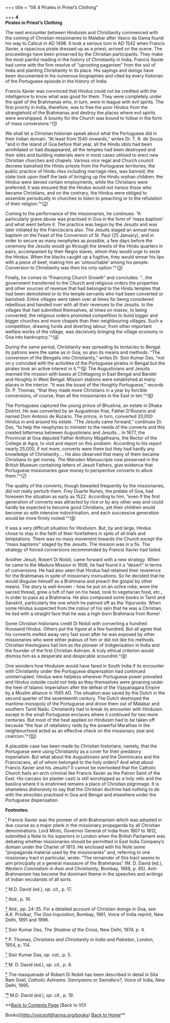 +++
title = "06 4 Pirates in Priest’s Clothing"

+++
**4**  
**Pirates in Priest’s Clothing**

The next encounter between Hinduism and Christianity commenced with the coming of Christian missionaries to Malabar after Vasco da Gama found his way to Calicut in AD 1498. It took a serious turn in AD 1542 when Francis Xavier, a rapacious pirate dressed up as a priest, arrived on the scene. The proceedings have been preserved by the Christian participants. They make the most painful reading in the history of Christianity in India. Francis Xavier had come with the firm resolve of “uprooting paganism” from the soil of India and planting Christianity in its place. His sayings and doings have been documented in his numerous biographies and cited by every historian of the Portuguese episode in the history of India.

Francis Xavier was convinced that Hindus could not be credited with the intelligence to know what was good for them. They were completely under the spell of the Brahmanas who, in turn, were in league with evil spirits. The first priority in India, therefore, was to free the poor Hindus from the stranglehold of the Brahmanas and destroy the places where evil spirits were worshipped. A bounty for the Church was bound to follow in the form of mass conversions.^([1](#1))

We shall let a Christian historian speak about what the Portuguese did in their Indian domain. “At least from 1540 onwards,” writes Dr. T. R. de Souza “and in the island of Goa before that year, all the Hindu idols had been annihilated or had disappeared, all the temples had been destroyed and their sites and building materials were in most cases utilised to erect new Christian churches and chapels. Various vice regal and Church council decrees banished the Hindu priests from the Portuguese territories; the public practice of Hindu rites including marriage rites, was banned; the state took upon itself the task of bringing up the Hindu orphan children; the Hindus were denied certain employments, while the Christians were preferred; it was ensured that the Hindus would not harass those who became Christians, and on the contrary, the Hindus were obliged to assemble periodically in churches to listen to preaching or to the refutation of their religion.”^([2](#2))

Coming to the performance of the missionaries, he continues: “A particularly grave abuse was practised in Goa in the form of ‘mass baptism’ and what went before it. The practice was begun by the Jesuits and was later initiated by the Franciscans also. The Jesuits staged an annual mass baptism on the Feast of the Conversion of St. Paul (25 January), and in order to secure as many neophytes as possible, a few days before the ceremony the Jesuits would go through the streets of the Hindu quarters in pairs, accompanied by their Negro slaves, whom they would urge to seize the Hindus. When the blacks caught up a fugitive, they would smear his lips with a piece of beef, making him an ‘untouchable’ among his people. Conversion to Christianity was then his only option.”^([3](#3))

Finally, he comes to “Financing Church Growth” and concludes: “...the government transferred to the Church and religious orders the properties and other sources of revenue that had belonged to the Hindu temples that had been demolished or to the temple servants who had been converted or banished. Entire villages were taken over at times for being considered rebellious and handed over with all their revenues to the Jesuits. In the villages that had submitted themselves, at times *en masse*, to being converted, the religious orders promoted competition to build bigger and bigger churches and more chapels than their neighbouring villages. Such a competition, drawing funds and diverting labour, from other important welfare works of the village, was decisively bringing the village economy in Goa into bankruptcy.”^([4](#4))

During the same period, Christianity was spreading its tentacles to Bengal. its patrons were the same as in Goa; so also its means and methods. “The conversion of the Bengalis into Christianity,” writes Dr. Sisir Kumar Das, “not on y coincided with the activities of the Portuguese pirates in Bengal but the pirates took an active interest in it.”^([5](#5)) The Augustinians and Jesuits manned the mission with bases at Chittagong in East Bengal and Bandel and Hooghly in West Bengal. Mission stations were established at many places in the interior. “It was the boast of the Hooghly Portuguese,” records Dr. P. Thomas, “that they made more Christians in a year by forcible conversions, of course, than all the missionaries in the East in ten.”^([6](#6))

The Portuguese captured the young prince of Bhushna, an estate in Dhaka District. He was converted by an Augustinian friar, Father D’Rozario and named Dom Antonio de Rozario. The prince, in turn, converted 20,000 Hindus in and around his estate. “The Jesuits came forward,” continues Dr. Das, “to help the neophytes to minister to the needs of the converts and this created bitterness between Augustinians and Jesuits... In 1677, the Provincial at Goa deputed Father Anthony Magalheans, the Rector of the College at Agra, to visit and report on this problem. According to his report nearly 25,000, if not more, converts were there but they had hardly any knowledge of Christianity.... He also observed that many of them became Christians to get money. *The Marsden Manuscripts* now preserved in the British Museum containing letters of Jesuit Fathers, give evidence that Portuguese missionaries gave money to perspective converts to allure them.”^([7](#7))

The quality of the converts, though bewailed frequently by the missionaries, did not really perturb them. Frey Duarte Nunes, the prelate of Goa, had foreseen the situation as early as 1522. According to him, “even if the first generation of converts was attracted by rice or by any other way and could hardly be expected to become good Christians, yet their children would become so with intensive indoctrination, and each successive generation would be more firmly rooted.”^([8](#8))

It was a very difficult situation for Hinduism. But, by and large, Hindus chose to stay in the faith of their forefathers in spite of all trials and temptations. There was no mass movement towards the Church except the “mass baptisms” staged by the Jesuits. The mission was in a fix. The strategy of forced conversions recommended by Francis Xavier had failed.

Another Jesuit, Robert Di Nobili, came forward with a new strategy. When he came to the Madura Mission in 1606, he had found it a “desert” in terms of conversions. He had also seen that Hindus had retained their reverence for the Brahmanas in spite of missionary insinuations. So he decided that he would disguise himself as a Brahmana and preach the gospel by other means. The story is well-known - how he put on an ochre robe, wore the sacred thread, grew a tuft of hair on his head, took to vegetarian food, etc., in order to pass as a Brahmana. He also composed some books in Tamil and Sanskrit, particularly the one which he palmed off as the *Yajurveda*. When some Hindus suspected from the colour of his skin that he was a Christian, he lied with a straight face that he was a high-born Brahmana from Rome!

Some Christian historians credit Di Nobili with converting a hundred thousand Hindus. Others put the figure at a few hundred. But all agree that his converts melted away very fast soon after he was exposed by other missionaries who were either jealous of him or did not like his methods. Christian theologians hail him as the pioneer of Indigenisation in India and the founder of the first Christian Ashram. A truly ethical criterion would dismiss him as a desperate and despicable scoundrel.^([9](#9))

One wonders how Hinduism would have fared in South India if its encounter with Christianity under the Portuguese dispensation had continued uninterrupted. Hindus were helpless wherever Portuguese power prevailed and Hindus outside could not help as they themselves were groaning under the heel of Islamic imperialism after the defeat of the Vijayanagara Empire by a Muslim alliance in 1565 AD. The situation was saved by the Dutch in the second quarter of the seventeenth century. The Dutch destroyed the maritime monopoly of the Portuguese and drove them out of Malabar and southern Tamil Nadu. Christianity had to break its encounter with Hinduism except in the small Portuguese enclaves where it continued for two more centuries. But most of the heat applied on Hinduism had to be taken off because “the fear of retaliatory raids by the powerful Marathas in the neighbourhood acted as an effective check on the missionary zeal and coercion.”^([10](#10))

A plausible case has been made by Christian historians, namely, that the Portuguese were using Christianity as a cover for their predatory imperialism. But what about the Augustinians and the Dominicans and the Franciscans, all of whom belonged to the holy orders? And what about Francis Xavier and his Jesuits? It cannot be overlooked that the Catholic Church hails an-arch criminal like Francis Xavier as the Patron Saint of the East. His carcass (or plaster cast) is still worshipped as a holy relic and the basilica where it is enshrined remains a place of Christian pilgrimage. It is shameless dishonesty to say that the Christian doctrine had nothing to do with the atrocities practised in Goa and Bengal and elsewhere under the Portuguese dispensation.  
 

**Footnotes:**

[¹](#1a) Francis Xavier was the pioneer of anti-Brahmanism which was adopted in due course as a major plank in the missionary propaganda by all Christian denominations. Lord Minto, Governor General of India from 1807 to 1812, submitted a Note to his superiors in London when the British Parliament was debating whether missionaries should be permitted in East India Company’s domain under the Charter of 1813. He enclosed with his Note some “propaganda material used by the missionaries” and, referring to one missionary tract in particular, wrote: “The remainder of this tract seems to aim principally at a general massacre of the Brahmanas” (M. D. David (ed.), *Western Colonialism in Asia and Christianity*, Bombay, 1988, p. 85). Anti-Brahmanism has become the dominant theme in the speeches and writings of Indian secularists of all sorts.

[²](#2a) M.D. David (ed.), *op. cit.,* p. 17.

[³](#3a) *Ibid.,* p. 19.

[⁴](#4a) *Ibid.,* pp. 24-35. For a detailed account of Christian doings in Goa, see A.K. Priolkar, *The Goa Inquisition*, Bombay, 1961, Voice of India reprint, New Delhi, 1991 and 1996.

[⁵](#5a) Sisir Kumar Das, *The Shadow of the Cross*, New Delhi, 1974, p. 4.

[⁶](#6a) P. Thomas, *Christians and Christianity in India and Pakistan*, London, 1954, p. 114.

[⁷](#7a) Sisir Kumar Das, *op. cat.,* p. 5.

[⁸](#8a) M. D. David (ed.), *op. cit.,* p. 8.

[⁹](#9a) The masquerade of Robert Di Nobili has been described in detail in Sita Ram Goel, *Catholic Ashrams: Sannyasins or Swindlers?*, Voice of India, New Delhi, 1995.

[¹⁰](#10a) M.D. David (ed.), *op. cit.,* p. 19.

  

**[Back to Contents Page](index.htm)    [Back to VOI

Books](http://voiceofdharma.org/books)    [Back to Home](http://voiceofdharma.org)**

